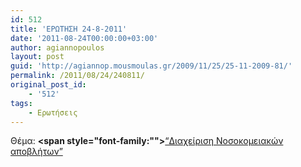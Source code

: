 ```yaml
---
id: 512
title: 'ΕΡΩΤΗΣΗ 24-8-2011'
date: '2011-08-24T00:00:00+03:00'
author: agiannopoulos
layout: post
guid: 'http://agiannop.mousmoulas.gr/2009/11/25/25-11-2009-81/'
permalink: /2011/08/24/240811/
original_post_id:
    - '512'
tags:
    - Ερωτήσεις
---
```


Θέμα: **<span style="font-family:""></span>**[“Διαχείριση Νοσοκομειακών αποβλήτων” ](/wp-content/uploads/2009/11/24082011_vosok_apoblita.pdf)